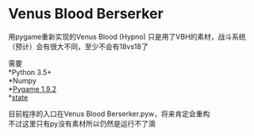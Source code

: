 Venus Blood Berserker
=====
用pygame重新实现的Venus Blood (Hypno)
只是用了VBH的素材，战斗系统（预计）会有很大不同，至少不会有18vs18了

需要  
*Python 3.5+  
*Numpy  
*[Pygame 1.9.2](http://www.lfd.uci.edu/~gohlke/pythonlibs/#pygame)  
*[state](https://github.com/constituent/state)

目前程序的入口在Venus Blood Berserker.pyw，将来肯定会重构  
不过这里只有py没有素材所以仍然是运行不了滴
